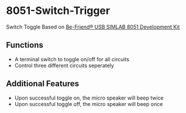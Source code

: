 # 8051-Switch-Trigger
Switch Toggle Based on [Be-Friend® USB SIMLAB 8051 Development Kit](http://www.be-friend.com.tw/en/product_detail.php?id=286)

## Functions
- A terminal switch to toggle on/off for all circuits
- Control three different circuits seperately

## Additional Features
- Upon successful toggle on, the micro speaker will beep twice
- Upon successful toggle off, the micro speaker will beep once
